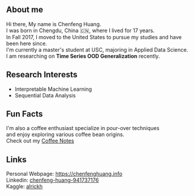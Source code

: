 ## About me
Hi there, My name is Chenfeng Huang. <br>
I was born in Chengdu, China 🇨🇳, where I lived for 17 years. <br>
In Fall 2017, I moved to the United States to pursue my studies and have been here since. <br>
I'm currently a master's student at USC, majoring in Applied Data Science. <br>
I am researching on **Time Series OOD Generalization** recently.

## Research Interests
- Interpretable Machine Learning
- Sequential Data Analysis
  

## Fun Facts
I'm also a coffee enthusiast specialize in pour-over techniques <br>
and enjoy exploring various coffee bean origins. <br>
Check out my [Coffee Notes](https://chenfenghuang.info/blog/)

## Links
Personal Webpage: https://chenfenghuang.info <br>
Linkedin: [chenfeng-huang-941737176](https://www.linkedin.com/in/chenfeng-huang-941737176)<br>
Kaggle: [alrickh](https://www.kaggle.com/alrickh)


